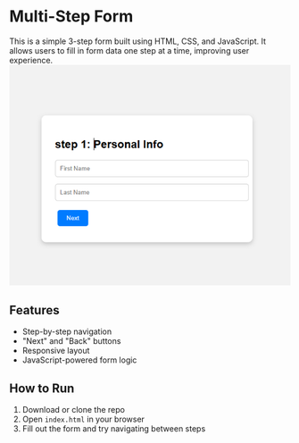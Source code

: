 # Multi-Step Form

This is a simple 3-step form built using HTML, CSS, and JavaScript. It allows users to fill in form data one step at a time, improving user experience.
![multi-step form ](screenshot.png)
## Features

- Step-by-step navigation
- "Next" and "Back" buttons
- Responsive layout
- JavaScript-powered form logic

## How to Run

1. Download or clone the repo
2. Open `index.html` in your browser
3. Fill out the form and try navigating between steps



